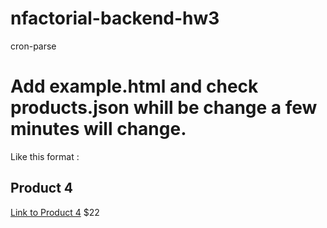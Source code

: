 # nfactorial-backend-hw3
cron-parse


# Add example.html and check products.json  whill be change a few minutes will change.  

Like this format :

<div class="item-card__info">
    <h2 class="item-card__name">Product 4</h2>
    <a href="/product-4">Link to Product 4</a>
    <span class="item-card__price">$22</span>
</div>
